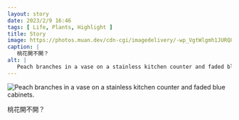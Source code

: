 ```yaml
---
layout: story
date: 2023/2/9 16:46
tags: [ Life, Plants, Highlight ]
title: Story
image: https://photos.muan.dev/cdn-cgi/imagedelivery/-wp_VgtWlgmh1JURQ8t1mg/78d489c3-7fde-4db3-9a7a-9218ddbd9a00/public
caption: |
   桃花開不開？
alt: |
   Peach branches in a vase on a stainless kitchen counter and faded blue cabinets.
---
```


![Peach branches in a vase on a stainless kitchen counter and faded blue cabinets.](https://photos.muan.dev/cdn-cgi/imagedelivery/-wp_VgtWlgmh1JURQ8t1mg/78d489c3-7fde-4db3-9a7a-9218ddbd9a00/public)

桃花開不開？
